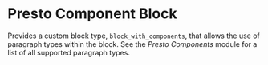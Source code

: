 # Presto Component Block

Provides a custom block type, `block_with_components`, that allows the use of
paragraph types within the block. See the _Presto Components_ module for a list
of all supported paragraph types.
